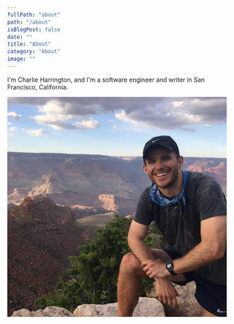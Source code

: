 ```yaml
---
fullPath: "about"
path: "/about"
isBlogPost: false
date: ""
title: "About"
category: "About"
image: ""
---
```


I'm Charlie Harrington, and I'm a software engineer and writer in San Francisco, California.

![Charlie Harrington](./images/charlie.jpg)